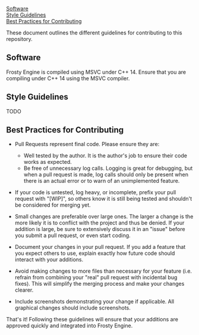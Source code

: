 [Software](#software)    
[Style Guidelines](#style-guidelines)  
[Best Practices for Contributing](#best-practices-for-contributing)

These document outlines the different guidelines for contributing to this repository.

## Software
Frosty Engine is compiled using MSVC under C++ 14. Ensure that you are compiling under C++ 14 using the MSVC compiler.

## Style Guidelines

TODO

## Best Practices for Contributing
[Best Practices for Contributing]: #best-practices-for-contributing
* Pull Requests represent final code. Please ensure they are:

    * Well tested by the author. It is the author's job to ensure their code works as expected.
    * Be free of unnecessary log calls. Logging is great for debugging, but when a pull request is made, log calls should only be present when there is an actual error or to warn of an unimplemented feature.

* If your code is untested, log heavy, or incomplete, prefix your pull request with "[WIP]", so others know it is still being tested and shouldn't be considered for merging yet.

* Small changes are preferable over large ones. The larger a change is the more likely it is to conflict with the project and thus be denied. If your addition is large, be sure to extensively discuss it in an "issue" before you submit a pull request, or even start coding.

* Document your changes in your pull request. If you add a feature that you expect others to use, explain exactly how future code should interact with your additions.

* Avoid making changes to more files than necessary for your feature (i.e. refrain from combining your "real" pull request with incidental bug fixes). This will simplify the merging process and make your changes clearer.

* Include screenshots demonstrating your change if applicable. All graphical changes should include screenshots.

That's it! Following these guidelines will ensure that your additions are approved quickly and integrated into Frosty Engine.

